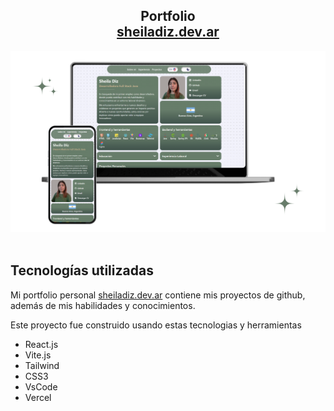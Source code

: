 <h2 align="center">
  Portfolio <br/>
  <a href="https://sheiladiz.dev.ar/" target="_blank">sheiladiz.dev.ar</a>
</h2>
<div align="center">
  <img alt="Demo" src="./public/web.png" />
</div>

<br/>

## Tecnologías utilizadas

Mi portfolio personal <a href="https://sheiladiz.dev.ar/" target="_blank">sheiladiz.dev.ar</a> contiene mis proyectos de github, además de mis habilidades y conocimientos.<br/>

Este proyecto fue construido usando estas tecnologias y herramientas
- React.js
- Vite.js
- Tailwind
- CSS3
- VsCode
- Vercel
